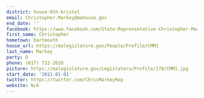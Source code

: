 ```yaml
---
district: house-9th-bristol
email: Christopher.Markey@mahouse.gov
end_date: ''
facebook: https://www.facebook.com/State-Representative-Christopher-Markey-107315875962005/
first_name: Christopher
hometown: Dartmouth
house_url: https://malegislature.gov/People/Profile/CMM1
last_name: Markey
party: D
phone: (617) 722-2020
picture: https://malegislature.gov/Legislators/Profile/170/CMM1.jpg
start_date: '2011-01-01'
twitter: https://twitter.com/ChrisMarkeyRep
website: N/A
---
```

